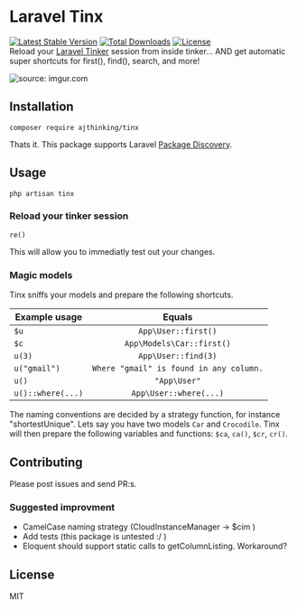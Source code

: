 # Laravel Tinx
[![Latest Stable Version](https://poser.pugx.org/ajthinking/tinx/v/stable)](https://packagist.org/packages/ajthinking/tinx)
[![Total Downloads](https://poser.pugx.org/ajthinking/tinx/downloads)](https://packagist.org/packages/ajthinking/tinx)
[![License](https://poser.pugx.org/ajthinking/tinx/license)](https://packagist.org/packages/ajthinking/tinx)
<br>Reload your [Laravel Tinker](https://github.com/laravel/tinker) session from inside tinker... AND get automatic super shortcuts for first(), find(), search, and more!

<img src="https://i.imgur.com/tCmU1CF.gif" title="source: imgur.com" />

## Installation

    composer require ajthinking/tinx
Thats it. This package supports Laravel [Package Discovery](https://laravel.com/docs/5.5/packages#package-discovery).

## Usage
    php artisan tinx

### Reload your tinker session
    re()
This will allow you to immediatly test out your changes.

### Magic models

Tinx sniffs your models and prepare the following shortcuts.

| Example usage        | Equals           |
| ------------- |:-------------:|
| ```$u```      | ```App\User::first()``` |
| ```$c```      | ```App\Models\Car::first()``` |
| ```u(3)```      | ```App\User::find(3)``` |
| ```u("gmail")```      | ```Where "gmail" is found in any column.``` |
| ```u()```      | ```"App\User"``` |
| ```u()::where(...)```      | ```App\User::where(...)``` |

The naming conventions are decided by a strategy function, for instance "shortestUnique".
Lets say you have two models ```Car``` and ```Crocodile```. Tinx will then prepare the following variables and functions: ```$ca```, ```ca()```, ```$cr```, ```cr()```.

## Contributing
Please post issues and send PR:s.

### Suggested improvment
* CamelCase naming strategy (CloudInstanceManager -> $cim )
* Add tests (this package is untested :/ )
* Eloquent should support static calls to getColumnListing. Workaround? 

## License
MIT
